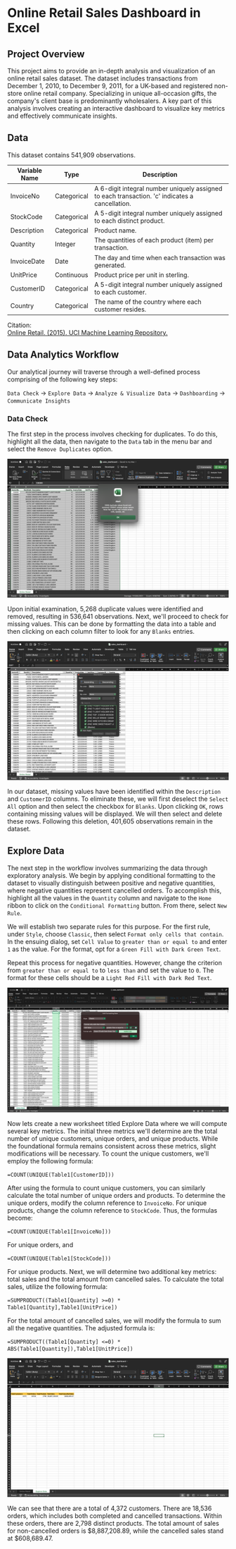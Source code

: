 # Online Retail Sales Dashboard in Excel
## Project Overview 
This project aims to provide an in-depth analysis and visualization of an online retail sales dataset. The dataset includes transactions from December 1, 2010, to December 9, 2011, for a UK-based and registered non-store online retail company. Specializing in unique all-occasion gifts, the company's client base is predominantly wholesalers. A key part of this analysis involves creating an interactive dashboard to visualize key metrics and effectively communicate insights.
## Data

This dataset contains 541,909 observations.

| Variable Name | Type        | Description                                                                                   |
|---------------|-------------|-----------------------------------------------------------------------------------------------|
| InvoiceNo     | Categorical | A 6-digit integral number uniquely assigned to each transaction. 'c' indicates a cancellation. |
| StockCode     | Categorical | A 5-digit integral number uniquely assigned to each distinct product.                          |
| Description   | Categorical | Product name.                                                                                  |
| Quantity      | Integer     | The quantities of each product (item) per transaction.                                         |
| InvoiceDate   | Date        | The day and time when each transaction was generated.                                          |
| UnitPrice     | Continuous  | Product price per unit in sterling.                                                            |
| CustomerID    | Categorical | A 5-digit integral number uniquely assigned to each customer.                                  |
| Country       | Categorical | The name of the country where each customer resides.                                           |

Citation:  
[Online Retail. (2015). UCI Machine Learning Repository.](https://doi.org/10.24432/C5BW33)

## Data Analytics Workflow

Our analytical journey will traverse through a well-defined process comprising of the following key steps:

`Data Check` → `Explore Data` → `Analyze & Visualize Data` → `Dashboarding` → `Communicate Insights`
### Data Check
The first step in the process involves checking for duplicates. To do this, highlight all the data, then navigate to the `Data` tab in the menu bar and select the `Remove Duplicates` option.

![image](images/duplicates.png)

Upon initial examination, 5,268 duplicate values were identified and removed, resulting in 536,641 observations. Next, we'll proceed to check for missing values. This can be done by formatting the data into a table and then clicking on each column filter to look for any `Blanks` entries.

![image](images/missing_values.png)

In our dataset, missing values have been identified within the `Description` and `CustomerID` columns. To eliminate these, we will first deselect the `Select All` option and then select the checkbox for `Blanks`. Upon clicking `OK`, rows containing missing values will be displayed. We will then select and delete these rows. Following this deletion, 401,605 observations remain in the dataset.

## Explore Data
The next step in the workflow involves summarizing the data through exploratory analysis. We begin by applying conditional formatting to the dataset to visually distinguish between positive and negative quantities, where negative quantities represent cancelled orders. To accomplish this, highlight all the values in the `Quantity` column and navigate to the `Home` ribbon to click on the `Conditional Formatting` button. From there, select `New Rule`.

We will establish two separate rules for this purpose. For the first rule, under `Style`, choose `Classic`, then select `Format only cells that contain`. In the ensuing dialog, set `Cell Value` to `greater than or equal to` and enter `1` as the value. For the format, opt for a `Green Fill with Dark Green Text`.

Repeat this process for negative quantities. However, change the criterion from `greater than or equal to` to `less than` and set the value to `0`. The format for these cells should be a `Light Red Fill with Dark Red Text`.

![image](images/conditional_formatting.png)

Now lets create a new worksheet titled Explore Data where we will compute several key metrics. The initial three metrics we'll determine are the total number of unique customers, unique orders, and unique products. While the foundational formula remains consistent across these metrics, slight modifications will be necessary. To count the unique customers, we'll employ the following formula: 
```excel
=COUNT(UNIQUE(Table1[CustomerID]))
```
After using the formula to count unique customers, you can similarly calculate the total number of unique orders and products. To determine the unique orders, modify the column reference to `InvoiceNo`. For unique products, change the column reference to `StockCode`. Thus, the formulas become:
```excel
=COUNT(UNIQUE(Table1[InvoiceNo]))
```
For unique orders, and
```excel
=COUNT(UNIQUE(Table1[StockCode]))
```
For unique products. Next, we will determine two additional key metrics: total sales and the total amount from cancelled sales. To calculate the total sales, utilize the following formula:
```excel
=SUMPRODUCT((Table1[Quantity] >=0) * Table1[Quantity],Table1[UnitPrice])
```
For the total amount of cancelled sales, we will modify the formula to sum all the negative quantities. The adjusted formula is:
```excel
=SUMPRODUCT((Table1[Quantity] <=0) * ABS(Table1[Quantity]),Table1[UnitPrice])
```
![image](images/key_metrics.png)

We can see that there are a total of 4,372 customers. There are 18,536 orders, which includes both completed and cancelled transactions. Within these orders, there are 2,798 distinct products. The total amount of sales for non-cancelled orders is $8,887,208.89, while the cancelled sales stand at $608,689.47. 


